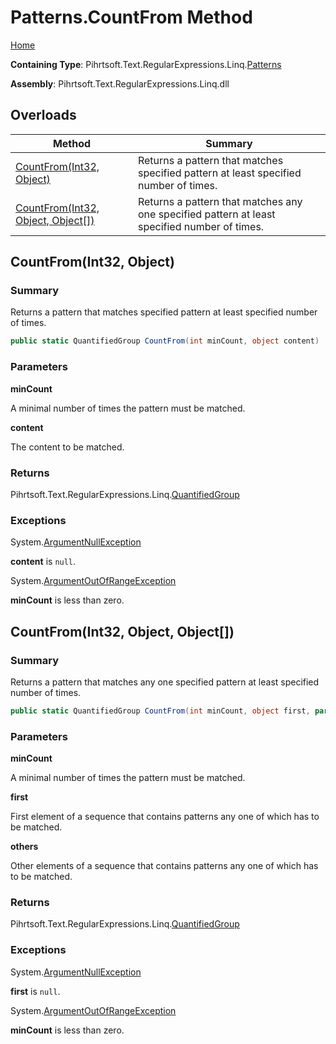 # Patterns\.CountFrom Method

[Home](../../../../../../README.md)

**Containing Type**: Pihrtsoft\.Text\.RegularExpressions\.Linq\.[Patterns](../README.md)

**Assembly**: Pihrtsoft\.Text\.RegularExpressions\.Linq\.dll

## Overloads

| Method | Summary |
| ------ | ------- |
| [CountFrom(Int32, Object)](#Pihrtsoft_Text_RegularExpressions_Linq_Patterns_CountFrom_System_Int32_System_Object_) | Returns a pattern that matches specified pattern at least specified number of times\. |
| [CountFrom(Int32, Object, Object\[\])](#Pihrtsoft_Text_RegularExpressions_Linq_Patterns_CountFrom_System_Int32_System_Object_System_Object___) | Returns a pattern that matches any one specified pattern at least specified number of times\. |

## CountFrom\(Int32, Object\) <a name="Pihrtsoft_Text_RegularExpressions_Linq_Patterns_CountFrom_System_Int32_System_Object_"></a>

### Summary

Returns a pattern that matches specified pattern at least specified number of times\.

```csharp
public static QuantifiedGroup CountFrom(int minCount, object content)
```

### Parameters

**minCount**

A minimal number of times the pattern must be matched\.

**content**

The content to be matched\.

### Returns

Pihrtsoft\.Text\.RegularExpressions\.Linq\.[QuantifiedGroup](../../QuantifiedGroup/README.md)

### Exceptions

System\.[ArgumentNullException](https://docs.microsoft.com/en-us/dotnet/api/system.argumentnullexception)

**content** is `null`\.

System\.[ArgumentOutOfRangeException](https://docs.microsoft.com/en-us/dotnet/api/system.argumentoutofrangeexception)

**minCount** is less than zero\.

## CountFrom\(Int32, Object, Object\[\]\) <a name="Pihrtsoft_Text_RegularExpressions_Linq_Patterns_CountFrom_System_Int32_System_Object_System_Object___"></a>

### Summary

Returns a pattern that matches any one specified pattern at least specified number of times\.

```csharp
public static QuantifiedGroup CountFrom(int minCount, object first, params object[] others)
```

### Parameters

**minCount**

A minimal number of times the pattern must be matched\.

**first**

First element of a sequence that contains patterns any one of which has to be matched\.

**others**

Other elements of a sequence that contains patterns any one of which has to be matched\.

### Returns

Pihrtsoft\.Text\.RegularExpressions\.Linq\.[QuantifiedGroup](../../QuantifiedGroup/README.md)

### Exceptions

System\.[ArgumentNullException](https://docs.microsoft.com/en-us/dotnet/api/system.argumentnullexception)

**first** is `null`\.

System\.[ArgumentOutOfRangeException](https://docs.microsoft.com/en-us/dotnet/api/system.argumentoutofrangeexception)

**minCount** is less than zero\.

